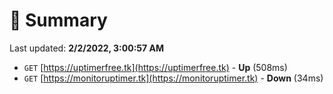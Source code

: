 # 📖 Summary
Last updated: **2/2/2022, 3:00:57 AM**

- `GET` [https://uptimerfree.tk](https://uptimerfree.tk) - **Up** (508ms)
- `GET` [https://monitoruptimer.tk](https://monitoruptimer.tk) - **Down** (34ms)
